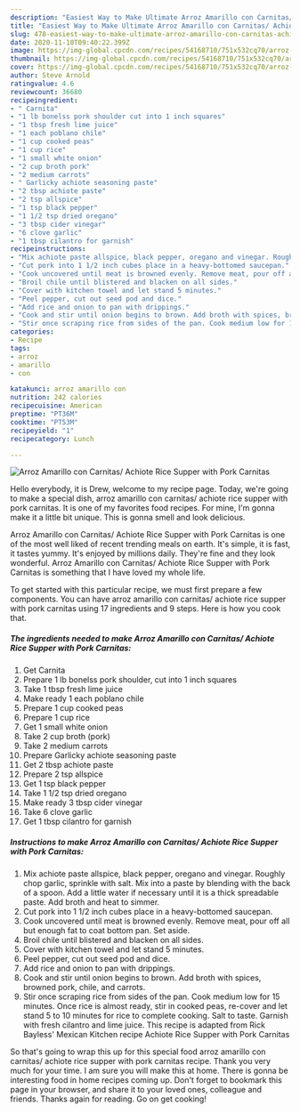 ```yaml
---
description: "Easiest Way to Make Ultimate Arroz Amarillo con Carnitas/ Achiote Rice Supper with Pork Carnitas"
title: "Easiest Way to Make Ultimate Arroz Amarillo con Carnitas/ Achiote Rice Supper with Pork Carnitas"
slug: 478-easiest-way-to-make-ultimate-arroz-amarillo-con-carnitas-achiote-rice-supper-with-pork-carnitas
date: 2020-11-10T09:40:22.399Z
image: https://img-global.cpcdn.com/recipes/54168710/751x532cq70/arroz-amarillo-con-carnitas-achiote-rice-supper-with-pork-carnitas-recipe-main-photo.jpg
thumbnail: https://img-global.cpcdn.com/recipes/54168710/751x532cq70/arroz-amarillo-con-carnitas-achiote-rice-supper-with-pork-carnitas-recipe-main-photo.jpg
cover: https://img-global.cpcdn.com/recipes/54168710/751x532cq70/arroz-amarillo-con-carnitas-achiote-rice-supper-with-pork-carnitas-recipe-main-photo.jpg
author: Steve Arnold
ratingvalue: 4.6
reviewcount: 36680
recipeingredient:
- " Carnita"
- "1 lb bonelss pork shoulder cut into 1 inch squares"
- "1 tbsp fresh lime juice"
- "1 each poblano chile"
- "1 cup cooked peas"
- "1 cup rice"
- "1 small white onion"
- "2 cup broth pork"
- "2 medium carrots"
- " Garlicky achiote seasoning paste"
- "2 tbsp achiote paste"
- "2 tsp allspice"
- "1 tsp black pepper"
- "1 1/2 tsp dried oregano"
- "3 tbsp cider vinegar"
- "6 clove garlic"
- "1 tbsp cilantro for garnish"
recipeinstructions:
- "Mix achiote paste allspice, black pepper, oregano and vinegar. Roughly chop garlic, sprinkle with salt. Mix into a paste by blending with the back of a spoon. Add a little water if necessary until it is a thick spreadable paste. Add broth and heat to simmer."
- "Cut pork into 1 1/2 inch cubes place in a heavy-bottomed saucepan."
- "Cook uncovered until meat is browned evenly. Remove meat, pour off all but enough fat to coat bottom pan. Set aside."
- "Broil chile until blistered and blacken on all sides."
- "Cover with kitchen towel and let stand 5 minutes."
- "Peel pepper, cut out seed pod and dice."
- "Add rice and onion to pan with drippings."
- "Cook and stir until onion begins to brown. Add broth with spices, browned pork, chile, and carrots."
- "Stir once scraping rice from sides of the pan. Cook medium low for 15 minutes. Once rice is almost ready, stir in cooked peas, re-cover and let stand 5 to 10 minutes for rice to complete cooking. Salt to taste. Garnish with fresh cilantro and lime juice. This recipe is adapted from Rick Bayless&#39; Mexican Kitchen recipe Achiote Rice Supper with Pork Carnitas"
categories:
- Recipe
tags:
- arroz
- amarillo
- con

katakunci: arroz amarillo con 
nutrition: 242 calories
recipecuisine: American
preptime: "PT36M"
cooktime: "PT53M"
recipeyield: "1"
recipecategory: Lunch

---
```



![Arroz Amarillo con Carnitas/ Achiote Rice Supper with Pork Carnitas](https://img-global.cpcdn.com/recipes/54168710/751x532cq70/arroz-amarillo-con-carnitas-achiote-rice-supper-with-pork-carnitas-recipe-main-photo.jpg)

Hello everybody, it is Drew, welcome to my recipe page. Today, we're going to make a special dish, arroz amarillo con carnitas/ achiote rice supper with pork carnitas. It is one of my favorites food recipes. For mine, I'm gonna make it a little bit unique. This is gonna smell and look delicious.



Arroz Amarillo con Carnitas/ Achiote Rice Supper with Pork Carnitas is one of the most well liked of recent trending meals on earth. It's simple, it is fast, it tastes yummy. It's enjoyed by millions daily. They're fine and they look wonderful. Arroz Amarillo con Carnitas/ Achiote Rice Supper with Pork Carnitas is something that I have loved my whole life.


To get started with this particular recipe, we must first prepare a few components. You can have arroz amarillo con carnitas/ achiote rice supper with pork carnitas using 17 ingredients and 9 steps. Here is how you cook that.

<!--inarticleads1-->

##### The ingredients needed to make Arroz Amarillo con Carnitas/ Achiote Rice Supper with Pork Carnitas:

1. Get  Carnita
1. Prepare 1 lb bonelss pork shoulder, cut into 1 inch squares
1. Take 1 tbsp fresh lime juice
1. Make ready 1 each poblano chile
1. Prepare 1 cup cooked peas
1. Prepare 1 cup rice
1. Get 1 small white onion
1. Take 2 cup broth (pork)
1. Take 2 medium carrots
1. Prepare  Garlicky achiote seasoning paste
1. Get 2 tbsp achiote paste
1. Prepare 2 tsp allspice
1. Get 1 tsp black pepper
1. Take 1 1/2 tsp dried oregano
1. Make ready 3 tbsp cider vinegar
1. Take 6 clove garlic
1. Get 1 tbsp cilantro for garnish




<!--inarticleads2-->

##### Instructions to make Arroz Amarillo con Carnitas/ Achiote Rice Supper with Pork Carnitas:

1. Mix achiote paste allspice, black pepper, oregano and vinegar. Roughly chop garlic, sprinkle with salt. Mix into a paste by blending with the back of a spoon. Add a little water if necessary until it is a thick spreadable paste. Add broth and heat to simmer.
1. Cut pork into 1 1/2 inch cubes place in a heavy-bottomed saucepan.
1. Cook uncovered until meat is browned evenly. Remove meat, pour off all but enough fat to coat bottom pan. Set aside.
1. Broil chile until blistered and blacken on all sides.
1. Cover with kitchen towel and let stand 5 minutes.
1. Peel pepper, cut out seed pod and dice.
1. Add rice and onion to pan with drippings.
1. Cook and stir until onion begins to brown. Add broth with spices, browned pork, chile, and carrots.
1. Stir once scraping rice from sides of the pan. Cook medium low for 15 minutes. Once rice is almost ready, stir in cooked peas, re-cover and let stand 5 to 10 minutes for rice to complete cooking. Salt to taste. Garnish with fresh cilantro and lime juice. This recipe is adapted from Rick Bayless&#39; Mexican Kitchen recipe Achiote Rice Supper with Pork Carnitas




So that's going to wrap this up for this special food arroz amarillo con carnitas/ achiote rice supper with pork carnitas recipe. Thank you very much for your time. I am sure you will make this at home. There is gonna be interesting food in home recipes coming up. Don't forget to bookmark this page in your browser, and share it to your loved ones, colleague and friends. Thanks again for reading. Go on get cooking!
